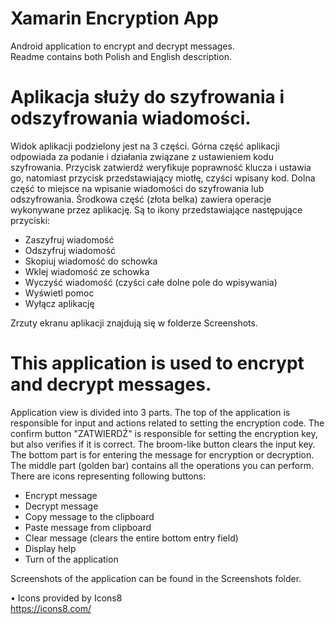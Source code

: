 # Xamarin Encryption App
 Android application to encrypt and decrypt messages.  
 Readme contains both Polish and English description.  
 
 # Aplikacja służy do szyfrowania i odszyfrowania wiadomości.  
Widok aplikacji podzielony jest na 3 części. Górna część aplikacji odpowiada za podanie i działania związane z ustawieniem kodu szyfrowania. Przycisk zatwierdź weryfikuje poprawność klucza i ustawia go, natomiast przycisk przedstawiający miotłę, czyści wpisany kod. Dolna część to miejsce na wpisanie wiadomości do szyfrowania lub odszyfrowania. Środkowa część (złota belka) zawiera operacje wykonywane przez aplikację. Są to ikony przedstawiające następujące przyciski:  
- Zaszyfruj wiadomość
- Odszyfruj wiadomość  
- Skopiuj wiadomość do schowka  
- Wklej wiadomość ze schowka  
- Wyczyść wiadomość (czyści całe dolne pole do wpisywania)  
- Wyświetl pomoc  
- Wyłącz aplikację

Zrzuty ekranu aplikacji znajdują się w folderze Screenshots.
  
# This application is used to encrypt and decrypt messages.  
Application view is divided into 3 parts. The top of the application is responsible for input and actions related to setting the encryption code. The confirm button "ZATWIERDŹ" is responsible for setting the encryption key, but also verifies if it is correct. The broom-like button clears the input key. The bottom part is for entering the message for encryption or decryption. The middle part (golden bar) contains all the operations you can perform. There are icons representing following buttons:  
- Encrypt message  
- Decrypt message
- Copy message to the clipboard
- Paste message from clipboard
- Clear message (clears the entire bottom entry field)
- Display help
- Turn of the application

Screenshots of the application can be found in the Screenshots folder.

• Icons provided by Icons8  
https://icons8.com/
